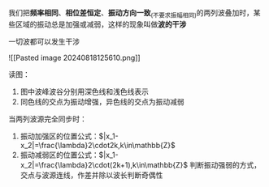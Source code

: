 我们把**频率相同**、**相位差恒定**、**振动方向一致**<sub>(不要求振幅相同)</sub>的两列波叠加时，某些区域的振动总是加强或减弱，这样的现象叫做**波的干涉**

一切波都可以发生干涉

![[Pasted image 20240818125610.png]]

读图：
1. 图中波峰波谷分别用深色线和浅色线表示
2. 同色线的交点为振动增强，异色线的交点为振动减弱

当两列波源完全同步时：
1. 振动加强区的位置公式：$|x_1-x_2|=\frac{\lambda}2\cdot2k,k\in\mathbb{Z}$
2. 振动减弱区的位置公式：$|x_1-x_2|=\frac{\lambda}2\cdot(2k+1),k\in\mathbb{Z}$
判断振动强弱的方式，交点与波源连线，作差并除以波长判断奇偶性